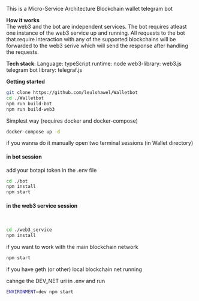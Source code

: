 This is a Micro-Service Architecture Blockchain wallet telegram bot

**How it works**<br>
  The web3 and the bot are independent services. The bot requires atleast one instance of the web3 service up and running.
  All requests to the bot that require interaction with any of the supported blockchains will be forwarded to the web3 serive
  which will send the response after handling the requests.


**Tech stack**:
  Language: typeScript
  runtime: node
  web3-library: web3.js
  telegram bot library: telegraf.js

**Getting started**

```sh
git clone https://github.com/leulshawel/Walletbot
cd ./Walletbot
npm run build-bot
npm run build-web3
```

Simplest way (requires docker and docker-compose)

```sh
docker-compose up -d
```

if you wanna do it manually 
open two terminal sessions (in Wallet directory)

<h4>in bot session</h4>
add your botapi token in the .env file

```sh
cd ./bot
npm install
npm start
```

<h4>in the web3 service session</h4><br>

```sh
cd ./web3_service
npm install
```

if you want to work with the main blockchain network

```sh
npm start
```
if you have geth (or other) local blockchain net running

cahnge the DEV_NET uri in .env and run
```sh
ENVIRONMENT=dev npm start
```
